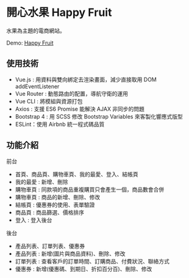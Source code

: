 # 開心水果 Happy Fruit

水果為主題的電商網站。

Demo: [Happy Fruit](https://199685.github.io/Vue_HappyFruit_page-1/#/index)

## 使用技術

* Vue.js : 用資料與雙向綁定去渲染畫面，減少直接取用 DOM addEventListener
* Vue Router : 動態路由的配置，導航守衛的運用
* Vue CLI : 將模組與資源打包
* Axios : 支援 ES6 Promise 能解決 AJAX 非同步的問題
* Bootstrap 4 : 用 SCSS 修改 Bootstrap Variables 來客製化響應式版型
* ESLint：使用 Airbnb 統一程式碼品質

## 功能介紹

前台

  * 首頁、商品頁、購物車頁、我的最愛、登入、結帳頁
  * 我的最愛 : 新增、刪除
  * 購物車頁 : 同款項的商品重複購買只會產生一個，商品數會合併
  * 購物車頁 : 商品的新增、刪除、修改
  * 結帳頁 : 優惠券的使用、表單驗證
  * 商品頁 : 商品篩選、價格排序
  * 登入 : 登入後台
  
後台

  * 產品列表、訂單列表、優惠券
  * 產品列表 : 新增(圖片與商品資料)、刪除、修改
  * 訂單列表 : 查看客戶的訂單時間、訂購商品、付費狀況、聯絡方式
  * 優惠券 : 新增(優惠碼、到期日、折扣百分百)、刪除、修改
 
  
  


